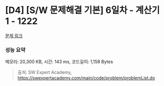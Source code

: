 # [D4] [S/W 문제해결 기본] 6일차 - 계산기1 - 1222 

[문제 링크](https://swexpertacademy.com/main/code/problem/problemDetail.do?contestProbId=AV14mbSaAEwCFAYD) 

### 성능 요약

메모리: 20,300 KB, 시간: 143 ms, 코드길이: 1,158 Bytes



> 출처: SW Expert Academy, https://swexpertacademy.com/main/code/problem/problemList.do